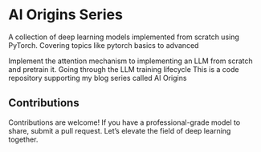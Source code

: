 # AI Origins Series 

A collection of deep learning models implemented from scratch using PyTorch. 
Covering topics like pytorch basics to advanced 

Implement the attention mechanism to implementing an LLM from scratch and pretrain it.
Going through the LLM training lifecycle This is a code repository supporting my blog series called AI Origins 

## Contributions
Contributions are welcome! If you have a professional-grade model to share, submit a pull request. 
Let’s elevate the field of deep learning together. 
